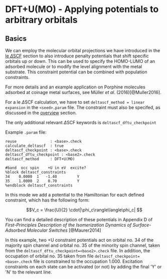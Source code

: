 #  DFT+U(MO) - Applying potentials to arbitrary orbitals

## Basics

We can employ the molecular orbital projections we have introduced
in the [le $\Delta$SCF](lin_ex_delta_scf.md) section to also
introduce penalty potentials that shift specific orbitals up or down. This can be used to specify the
HOMO-LUMO of an adsorbed molecule or to modify the level alignment with the
metal substrate. This constraint potential can be combined with population constraints.

For more details and an example application on Porphine molecules adsorbed at coinage
metal surfaces, see Müller *et al*. (2016)[@Muller2016].

For a le $\Delta$SCF calculation, we have to set `deltascf_method = linear expansion` in the
`<seed>.param` file. The constraint must also be specifed, as discussed in the
[overview](overview.md) section.

The only additional relevant $\Delta$SCF keywords is `deltascf_dftu_checkpoint`

Example `.param` file:


```
reuse               : <base>.check
calculate_deltascf  : true
deltascf_checkpoint : <base>.check
deltascf_dftu_checkpoint : <base2>.check
deltascf_method     : DFT+U(MO)

#band  occ spin    +U in eV  excite?
%block deltascf_constraints
34    0.0000  1   -1.40         Y
35    1.0000  2    0.70         Y
%endblock deltascf_constraints
```
In this mode we add a potential to the Hamiltonian for each defined constraint,
which has the following form:

$$V_c = \frac{U}{2} \cdot|\phi_c\rangle\langle\phi_c| $$

You can find a detailed description of these potentials in Appendix D of
*First-Principles Description of the Isomerization Dynamics of Surface-Adsorbed Molecular Switches* [@Maurer2014]

In this example, two +U constraint potentials act on orbital no. 34 of the majority spin channel
and orbital no. 35 of the minority spin channel, taken from the
`deltascf_dftu_checkpoint=<base2>.check` file. In addition, the occupation of orbital no. 35 taken
from file `deltascf_checkpoint=<base>.check` file is constrained
to the occupation 1.000. Excitation constraints on each state can be activated (or not) by adding
the final 'Y' or 'N' to the relevant line.
